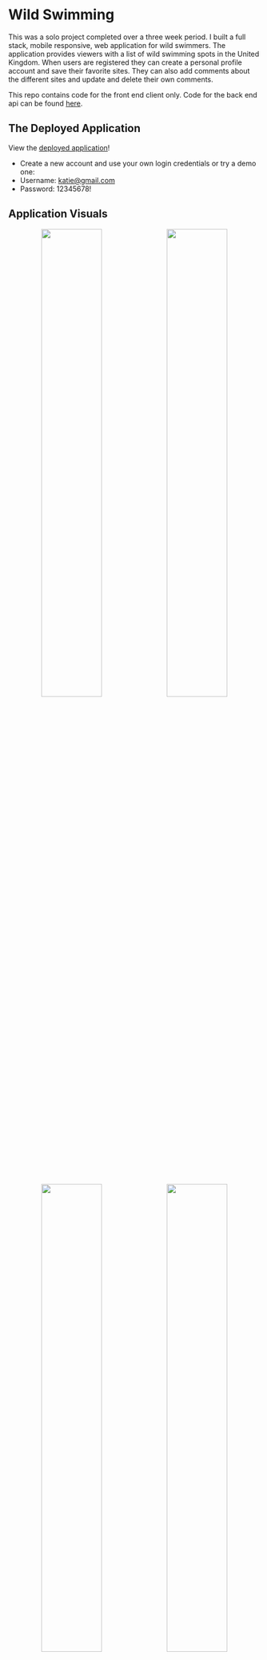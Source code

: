 # Wild Swimming

This was a solo project completed over a three week period. I built a full stack, mobile responsive, web application for wild swimmers. The application provides viewers with a list of wild swimming spots in the United Kingdom. When users are registered they can create a personal profile account and save their favorite sites. They can also add comments about the different sites and update and delete their own comments.

This repo contains code for the front end client only. Code for the back end api can be found [here](https://github.com/kpetersen04/Wild-Swimming-API).

## The Deployed Application

View the [deployed application](https://wild-swimming.netlify.app/)!

- Create a new account and use your own login credentials or try a demo one:
- Username: katie@gmail.com
- Password: 12345678!

## Application Visuals

<p align="center">
<img src="./assets/readme/homePage.png" width="49%"/>
<img src="./assets/readme/About.gif" width="49%"/>
<img src="./assets/readme/comment.gif" width="49%"/>
<img src="./assets/readme/myProfile.gif" width="49%"/>
</p>
<p align="center">
<img src="./assets/readme/Login.png" width="49%"/>
<img src="./assets/readme/Register.gif" width="49%"/>
</p>

## Responsive Design

<p align="center">
<img src="./assets/readme/mHomePage.png" width="25%"/>
<img src="./assets/readme/mSignIn.png" width="25%"/>
<img src="./assets/readme/mRegister.png" width="25%"/>
</p>

<p align="center">
<img src="./assets/readme/mAbout.gif" width="25%"/>
<img src="./assets/readme/mRegionalSites.gif" width="25%"/>
<img src="./assets/readme/mMyProfile.gif" width="25%"/>
</p>

## Tech Stack

Frontend

- React (SPA)
- React-Router-Dom
- Axios
- React-Bootstrap
- CSS with Sass
- Cloudinary

Backend

- Python + Django Rest Framework
- PostgreSQL
- JSON Web Token (JWT)

Development and Deployment

- Git, GitHub
- Excalidraw
- Postman
- Npm + Pipenv
- Netlify
- Heroku

## The Brief

- Build a full-stack application
- Consume an API with a separate React frontend
- Use a Python Django API using Django REST Framework to serve your data from a Postgres database
- Be a complete product with multiple relationships and CRUD functionality for different models
- Be deployed online
- Completed within a three week deadline

## Planning

I used excalidraw during my planning process to wireframe my application and get an idea of what my final application would look like. This also helped me to confirm what functionality I would require for each aspect of the application.

<p align="center">
<img src="./assets/readme/wireframeFull.png">
</p>

I also used QuickDBD to create an entity relationship diagram. While this required a significant amount of effort at the start, doing this was one of the best things I did during my project as it allowed me to understand my data and how it was connected via different models. This pre-work resulted in faster code production when I started work on my back end.

As I progressed through my build, my understanding and requirements of my data changed and I continued to update my entity relationship diagram to ensure organization and full understanding throughout the project.

Here you can see my original entity relationship diagram.

<p align="center">
<img src="./assets/readme/quickdbOriginal.png" width="80%">
</p>

And here you can see the final version, which was updated as I built my application.

<p align="center">
<img src="./assets/readme/quickdbFinal.png" width="80%">
</p>

## Building the Back End

The back end of my application was built using Python and Django Rest Framework. It includes five models - Swim site, Region, Favorite, Comment and User. By using PopulatedSerializers across these models I was able to link them together, allowing me to get information for separate models by using a get request only on one. For example by creating a PopulatedUserSerializer that contained comments and favorites, I could access the details for these two additional Models when using a get request just for the User.

```
class PopulatedFavoriteSerializer(FavoriteSerializer):
    created_by = UserSerializer()
    site = Swim_siteSerializer()
```

```
class UserDetailView(APIView):

    def get_user(self, pk):
        try:
            return User.objects.get(pk=pk)
        except User.DoesNotExist:
            raise NotFound(detail="No user with that id can be found.")

    def get(self, _request, pk):
        user = self.get_user(pk=pk)
        serialized_user = PopulatedUserSerializer(user)
        return Response(serialized_user.data, status=status.HTTP_200_OK)
```

The user favorites were also managed in the back end. When a user tries to add a favorite swim site on the frontend, the API view 'FavoriteListView' in the back end first checks that the user is permitted to add a favorite with the permission_classes = (IsAuthenticated, ).

The post method then checks if that user already has a favorite item with the same site that was created by the logged in user.

By filtering the Favorite objects with .first(), the first Favorite object found with the matching requirements is returned to confirm that it already exists. If it does already exist, a response is returned to confirm that the user has already added that particular site to their favorites. In this way the user is prevented from having duplicates of the same site added to their favorites.

If the site doesn't already exist within the user's favorites and the required data is included in the POST request to this view then a new Favorite object is created and saved for the user.

```
class FavoriteListView(APIView):
    permission_classes = (IsAuthenticated, )
    def post(self, request):
        fav_already_exists = Favorite.objects.filter(
        site = request.data['site'],
        created_by = request.user.id
        ).first()

        if fav_already_exists:
            return Response({'detail': "You've already saved this site as a favorite."}, status=status.HTTP_422_UNPROCESSABLE_ENTITY)
        favorite_to_create = FavoriteSerializer(data=request.data)

        try:
            favorite_to_create.is_valid()
            favorite_to_create.save()
            return Response(favorite_to_create.data, status=status.HTTP_201_CREATED)
        except IntegrityError as e:
            return Response({"detail": str(e)}, status=status.HTTP_422_UNPROCESSABLE_ENTITY)
        except AssertionError as e:
            return Response({"detail": str(e)}, status=status.HTTP_422_UNPROCESSABLE_ENTITY)
        except:
            return Response('Unprocessable Entity', status=status.HTTP_422_UNPROCESSABLE_ENTITY)
```

## Building the Front End

One of the sections I enjoyed working on the most was the comments section of a single swim sit. When a user is logged in and they are the creator of a comment, their comment view appears different to other users as they have the ability to update and/or delete their comment entirely.

<p align="center">
<img src="./assets/readme/commentsImage.png">
</p>
The alternative view is displayed when the showButtons state is set to true. This is done by checking whether the user is confirmed as the CommentOwner. A CommentOwner is determined by checking whether the created_by.id from the comments data and the userId which is stored in local Storage match.

```
  const [showButtons, setShowButtons] = useState(isCommentOwner);
```

If the showButtons state is set to true, the following code allows the delete comment button to appear.

```
   <div className="comment-title">
          <Card.Title>
            {firstName} {lastName} says:
          </Card.Title>
          {showButtons && (
            <>
              {!isEditing && (
                // This removes the deleteComment button when you are editing your comment
                <Button
                  variant="outline-secondary"
                  className="_delete-button"
                  onClick={deleteComment}
                >
                  x
                </Button>
              )}
            </>
          )}
        </div>
```

In a separate section of the comment card, the showButton state that has a value of true would allow the 'Edit my comment' button to be displayed. By doing this, only the user who created the comment is able to update and/or delete their own comment.

```
<Card.Text className="date-stamp-text">
            Posted on {commentPosted}.{" "}
            {showButtons && (
              <Button
                className="edit-comment-button"
                variant="link"
                size="sm"
                onClick={(e) => setIsEditing(true)}
              >
                Edit my comment
              </Button>
            )}
          </Card.Text>
```

Included within the first showButtons code above (starts with a div with a classname of ‘comment-title’) is a nested ternary operator and if the isEditing state is set to false, then the button to delete comment is available to the user. However, if the isEditing state is set to true, the comment delete button is removed.

This is because when the idEditing state is set to true, the below code is included in the comment card which allows the user to update their comment text. If they decide they don't want to update the text after pressing 'Edit my comment' the new 'close-update-button' that appears to the right of the text will allow the user to exit the update without making any changes. The onClick callback function also updates the isEditing state back to false, meaning that the delete comment button will re-appear.

```
{isEditing ? (
            <Form
              className="comment-text with-button"
              onSubmit={submitUpdatedComment}
            >
              <Form.Control
                className="comment-text-field"
                type="text"
                value={updatedComment.text}
                name="text"
                onChange={(e) =>
                  setUpdatedComment({
                    ...updatedComment,
                    text: e.target.value,
                  })
                }
              />
              <Button
                variant="outline-secondary"
                className="close-update-button"
                onClick={(e) => setIsEditing(false)}
              >
                x
              </Button>
            </Form>
          ) : (
            <Card.Text className="comment-text">{text}</Card.Text>
          )}
```

Another aspect of my code which I was quite proud of is managing the favoriting of swim sites. I found the POST and DELETE requests to add and delete a favorite site from a user's Favorites quite straightforward but one aspect I had to put in some extra work was getting the heart to appear favorited (outlined in red) when different users were logged in and also to remain ‘favorited’ once the user reloaded the page or moved between the application’s page and back.

To ensure a site was showing as a favorite when required, I included a separate function within the fetchData function that would set the value of the swimSiteId to data.id.

```
   if (isLoggedIn) {
          checkForFavorite({ swimSiteId: data.id });
        }
```

The swimSiteId was then passed to the check ForFavorite function as an argument. The userFavorites was then filtered for any object where the fav.site.id matched the swimSiteId.

```
  const checkForFavorite = async ({ swimSiteId }) => {
    try {
      const user = await axios.get(`${DEV_API_URL}/auth/user/${userId}/`);
      const userFavorites = user.data.favorites;
      const foundFavorite = userFavorites.filter(
        (fav) => fav.site.id === swimSiteId
      );

      if (foundFavorite.length === 0) {
        setIsFavorite(false);
      } else {
        const favoriteId = foundFavorite[0].id;
        setFavoriteId(foundFavorite[0].id);
        setIsFavorite(foundFavorite.length === 1);
      }
      setIsLoading(false);
      setShowError(false);
    } catch (err) {
      setIsLoading(false);
      setShowError(true);
      setError("Network Error, please try again later.");
    }
  };
```

If the foundFavorite variable had a length of one then the setIsFavorite state was updated to true and the heart would be styled with the '\_current-favorite' class giving it a red outline, if it wasn't a favorite it would appear outlined in gray.

```
{isFavorite ? (
              <span
                className=" _heart _current-favorite"
                onClick={deleteFromFavorites}
              >
                &#9825;
              </span>
            ) : (
              <span className=" _heart _not-favorited" onClick={addToFavorites}>
                &#9825;
              </span>
            )}
          </div>
```

By doing this the user would always be able to tell which site they had favorited and could move between the pages of the application and have their favorites remain consistent.

## Wins

**Mobile responsive:** The application is fully mobile responsive. While I did use Bootstrap, which comes with some in-built responsive behavior, the majority of the pages required work with media queries to make them fully responsive. Putting in the work to make the application responsive at different views was actually something I found I significantly enjoyed.

**Full ownership:** Independently creating a full application with personal responsibility for all functionality, some of which I didn't have experience in from my previous group project. When I planned my project I did worry that perhaps I had overextended myself as I had included plans for more than we had been able to accomplish as a group of three in my previous project. But I managed to meet the required deadline with all MVP functionality I had originally planned for.

## Challenges

**Uploading a profile photo as a new user:**
My back end User model required a new user to include a profile photo when they completed registration. At first I attempted to set the profile_photo to models.ImageField(). Although I struggled to get the photo to upload I finally managed to do it with this using an onChange function used on the register form inputs. The profile photo form input accepted 'image/\*' and was set at a type of 'file'.

The onChange function took the initial reigisterFormData and spread the new content into it, taking the event target name as the property name and updating the value of it with the event target value. For the profile picture to work, I used a ternary operator to check whether the event target name was set to profile_photo. If it was, then the files array of the target element took the first file selected by the user and used that as the value of the profile_photo property.

If there is no file included then the value of the profile_photo property is left as it was assigned in its original state.

```
  const onChange = (e) => {
    console.log(e.target.value);
    setRegisterFormData({
      ...registerFormData,
      [e.target.name]: e.target.value,
      profile_photo:
        e.target.name === "profile_photo"
          ? e.target.files[0]
          : registerFormData.profile_photo,
    });
  };
```

I then used a POST request to the database with the updated regsiterFormData , including a Content-Type "multipart/form-data" in the headers that was also posted.

```
const response = await axios.post(
        `${DEV_API_URL}/auth/register/`,
        registerFormData,
        {
          headers: {
            "Content-Type": "multipart/form-data",
          },
        }
      );
```

In doing this I was able to upload a profile photo and save it locally to my back end code but I was not able to fetch the profile photo to be displayed on the screen.

To resolve this, I ended up using Cloudinary, a cloud-based image and video management service. By changing the onClick on my profile_photo upload button to the following function:

```
  const uploadPhoto = (e) => {
    myWidget.open();
  };
```

and using the the myWidget variable as set out in the Cloudinary documentation I was able to get an upload widget to open that allowed the user to select a file from their local storage and upload it to my cloud environment, 'def0or8o' with an upload preset used for uploading files.

A callback function is then used when the upload is completed. If an error occurs, the error argument is set to an error message and if it is successful a URL for the uploaded file is returned.

I then used the returned url to set the value of the ImageURL and then updated the registerFormData so that the value of the profile_photo property was the returned url.

```
 const myWidget = cloudinary.createUploadWidget(
    {
      cloudName: "de7f0or8o",
      uploadPreset: "ws_profile_photos",
    },
    (error, result) => {
      if (!error && result && result.event === "success") {
        // console.log("Done, here is the image info: ", result.info);
        const { url } = result.info;
        setRegisterFormData({
          ...registerFormData,
          profile_photo: url,
        });
      }
    }
  );
```

I found this aspect of my code quite a challenge but I was very proud in the end that I was able to find a solution that allows me to access and make use of the profile photo for the users.

## Bugs

- The ‘Add a comment’ button is not currently updated in the same way as the ‘Edit my comment’ button, so the user has to reload the page if they click on this button and then decide they don’t want to add a comment.

- When the logged in user clicks on their photo in the comments section, they navigate to ‘/user-account/7’ instead of ‘/my-account/7’. Although this is incorrect, I did ensure that a logged in user could still edit their favorites when viewing their account via ‘/user-account/7’.

## Future Features

- Add in a four star rating function by allowing users to submit a rating out of 5 for each swim site and then take the average of all ratings.
- While users are able to view the profiles of other user's via the photos on the comments, I wanted to build this out further to make it more obvious this was a feature of the application. I also wanted to add in the functionality to follow other registered users.

## Key Learnings

Although this was an independent project, I often asked my classmates for help and gave help when I or they were blocked on a piece of their code. It was amazing to see how much we could resolve together by talking through our code and having another set of eyes look at a problem.

It gave me a boost in confidence to know I could help others at this early stage in my learning process but it was also a valuable lesson in how much can be resolved without having to access the expert knowledge available to me (in the form of teachers in this situation).
